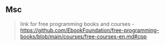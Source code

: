 ## Msc
>link for free programming books and courses
>-https://github.com/EbookFoundation/free-programming-books/blob/main/courses/free-courses-en.md#cpp
